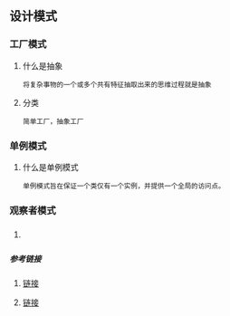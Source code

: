 ## 设计模式

### 工厂模式

1. 什么是抽象

   ```
   将复杂事物的一个或多个共有特征抽取出来的思维过程就是抽象
   ```

2. 分类

   ```
   简单工厂，抽象工厂
   ```

   

### 单例模式

1. 什么是单例模式

   ```
   单例模式旨在保证一个类仅有一个实例，并提供一个全局的访问点。
   ```



### 观察者模式

1. ##### 



##### 参考链接

1. [链接](https://juejin.im/post/58f4c702a0bb9f006aa80f25)

2. [链接](https://www.cnblogs.com/tugenhua0707/p/5198407.html#_labe9)

   

